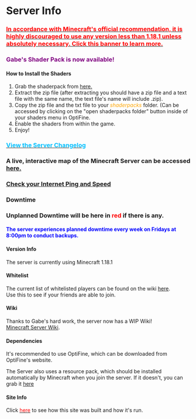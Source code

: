 <link rel="stylesheet" href="assets/css/light-darkmode.css">

# Server Info

### [<span style="color:red">In accordance with Minecraft's official recommendation, it is highly discouraged to use any version less than <u>1.18.1</u> unless absolutely necessary. Click this banner to learn more.</span>](/MinecraftServer/emergencywarning1181)

### <span style="color:purple">Gabe's Shader Pack is now available!</span>
#### How to Install the Shaders
1. Grab the shaderpack from [here.](https://github.com/GabeThatGuy/MinecraftServer/raw/General-Info/Server-Resources/%5BExtract%20Me%5D%20Gabe's%20Shaders%20v1.11.zip)
2. Extract the zip file (after extracting you should have a zip file and a text file with the same name, the text file's name will include .zip).
3. Copy the zip file and the txt file to your <span style="color:orange">*shaderpacks*</span> folder. (Can be accessed by clicking on the "open shaderpacks folder" button inside of your shaders menu in OptiFine. 
4. Enable the shaders from within the game.
5. Enjoy!


### [<span style="color:DeepSkyBlue">View the Server Changelog</span>](/MinecraftServer/changelog)

### A live, interactive map of the Minecraft Server can be accessed [here.](http://gabesmcserver.ddns.net:8123) 

### [Check your Internet Ping and Speed](/MinecraftServer/speedtest)  


### Downtime
### Unplanned Downtime will be here in <span style="color:red">red</span> if there is any.

#### <span style="color:blue">The server experiences planned downtime every week on Fridays at 8:00pm to conduct backups.</span>

#### Version Info
The server is currently using Minecraft 1.18.1  

#### Whitelist
The current list of whitelisted players can be found on the wiki [here](/MinecraftServer/whitelist).  
Use this to see if your friends are able to join.  

#### Wiki
Thanks to Gabe's hard work, the server now has a WIP Wiki!  
[Minecraft Server Wiki](/MinecraftServer/wiki).  

#### Dependencies
It's recommended to use OptiFine, which can be downloaded from OptiFine's website.  

The Server also uses a resource pack, which should be installed automatically by Minecraft when you join the server. If it doesn't, you can grab it [here](https://github.com/GabeThatGuy/MinecraftServer/raw/General-Info/Server-Resources/Resource%20Pack/vane-resource-pack.zip)  


#### Site Info
Click [<span style ="color:red">here</span>](/MinecraftServer/site-info) to see how this site was built and how it's run.


  

